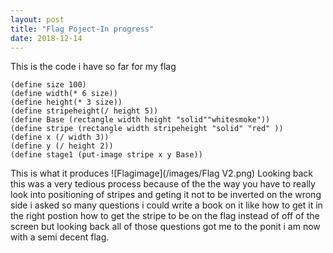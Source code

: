 ```yaml
---
layout: post
title: "Flag Poject-In progress"
date: 2018-12-14
---
```

This is the code i have so far for my flag 
```
(define size 100)
(define width(* 6 size))
(define height(* 3 size))
(define stripeheight(/ height 5))
(define Base (rectangle width height "solid""whitesmoke"))
(define stripe (rectangle width stripeheight "solid" "red" ))
(define x (/ width 3))
(define y (/ height 2))
(define stage1 (put-image stripe x y Base))
```
This is what it produces 
![Flagimage](/images/Flag V2.png)
Looking back this was a very tedious process because of the the way you have to really look into positioning of stripes and geting it not to be inverted on the wrong side i asked so many questions i could write a book on it like how to get it in the right postion how to get the stripe to be on the flag instead of off of the screen but looking back all of those questions got me to the ponit i am now with a semi decent flag.
